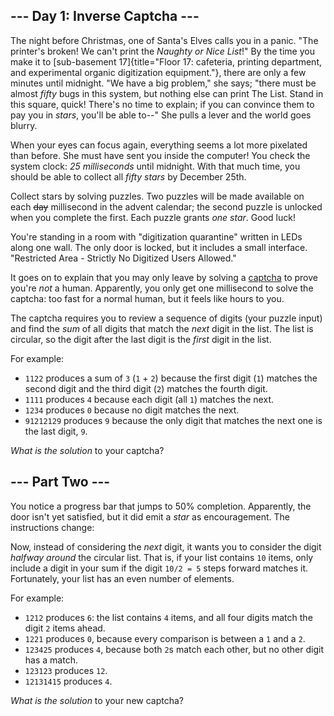 \-\-- Day 1: Inverse Captcha \-\--
----------------------------------

The night before Christmas, one of Santa\'s Elves calls you in a panic.
\"The printer\'s broken! We can\'t print the *Naughty or Nice List*!\"
By the time you make it to [sub-basement
17]{title="Floor 17: cafeteria, printing department, and experimental organic digitization equipment."},
there are only a few minutes until midnight. \"We have a big problem,\"
she says; \"there must be almost *fifty* bugs in this system, but
nothing else can print The List. Stand in this square, quick! There\'s
no time to explain; if you can convince them to pay you in *stars*,
you\'ll be able to\--\" She pulls a lever and the world goes blurry.

When your eyes can focus again, everything seems a lot more pixelated
than before. She must have sent you inside the computer! You check the
system clock: *25 milliseconds* until midnight. With that much time, you
should be able to collect all *fifty stars* by December 25th.

Collect stars by solving puzzles. Two puzzles will be made available on
each ~~day~~ millisecond in the advent calendar; the second puzzle is
unlocked when you complete the first. Each puzzle grants *one star*.
Good luck!

You\'re standing in a room with \"digitization quarantine\" written in
LEDs along one wall. The only door is locked, but it includes a small
interface. \"Restricted Area - Strictly No Digitized Users Allowed.\"

It goes on to explain that you may only leave by solving a
[captcha](https://en.wikipedia.org/wiki/CAPTCHA) to prove you\'re *not*
a human. Apparently, you only get one millisecond to solve the captcha:
too fast for a normal human, but it feels like hours to you.

The captcha requires you to review a sequence of digits (your puzzle
input) and find the *sum* of all digits that match the *next* digit in
the list. The list is circular, so the digit after the last digit is the
*first* digit in the list.

For example:

-   `1122` produces a sum of `3` (`1` + `2`) because the first digit
    (`1`) matches the second digit and the third digit (`2`) matches the
    fourth digit.
-   `1111` produces `4` because each digit (all `1`) matches the next.
-   `1234` produces `0` because no digit matches the next.
-   `91212129` produces `9` because the only digit that matches the next
    one is the last digit, `9`.

*What is the solution* to your captcha?

\-\-- Part Two \-\--
--------------------

You notice a progress bar that jumps to 50% completion. Apparently, the
door isn\'t yet satisfied, but it did emit a *star* as encouragement.
The instructions change:

Now, instead of considering the *next* digit, it wants you to consider
the digit *halfway around* the circular list. That is, if your list
contains `10` items, only include a digit in your sum if the digit
`10/2 = 5` steps forward matches it. Fortunately, your list has an even
number of elements.

For example:

-   `1212` produces `6`: the list contains `4` items, and all four
    digits match the digit `2` items ahead.
-   `1221` produces `0`, because every comparison is between a `1` and a
    `2`.
-   `123425` produces `4`, because both `2`s match each other, but no
    other digit has a match.
-   `123123` produces `12`.
-   `12131415` produces `4`.

*What is the solution* to your new captcha?
